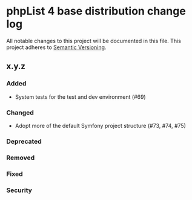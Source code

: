 # phpList 4 base distribution change log

All notable changes to this project will be documented in this file.
This project adheres to [Semantic Versioning](https://semver.org/).


## x.y.z

### Added
- System tests for the test and dev environment (#69)

### Changed
- Adopt more of the default Symfony project structure (#73, #74, #75)

### Deprecated

### Removed

### Fixed

### Security
